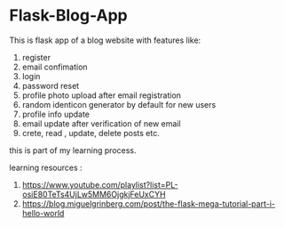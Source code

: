 # Flask-Blog-App

This is flask app of a blog website with features like:
1) register
2) email confimation 
3) login
4) password reset
5) profile photo upload after email registration
6) random identicon generator by default for new users
7) profile info update
8) email update after verification of new email
8) crete, read , update, delete posts
etc.

this is part of my learning process.

learning resources :
1) https://www.youtube.com/playlist?list=PL-osiE80TeTs4UjLw5MM6OjgkjFeUxCYH
2) https://blog.miguelgrinberg.com/post/the-flask-mega-tutorial-part-i-hello-world
